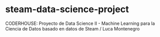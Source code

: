 # steam-data-science-project
CODERHOUSE: Proyecto de Data Science II - Machine Learning para la Ciencia de Datos basado en datos de Steam / Luca Montenegro
